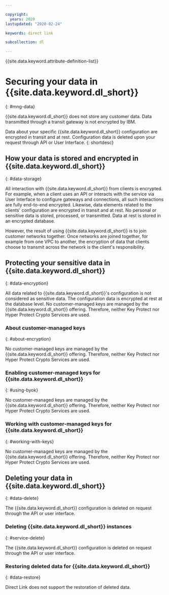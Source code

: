 ```yaml
---

copyright:
  years: 2020
lastupdated: "2020-02-24"

keywords: direct link

subcollection: dl

---
```


{{site.data.keyword.attribute-definition-list}}

# Securing your data in {{site.data.keyword.dl_short}}
{: #mng-data}

{{site.data.keyword.dl_short}} does not store any customer data. Data transmitted through a transit gateway is not encrypted by IBM.

Data about your specific {{site.data.keyword.dl_short}} configuration are encrypted in transit and at rest. Configuration data is deleted upon your request through API or User Interface.
{: shortdesc}

## How your data is stored and encrypted in {{site.data.keyword.dl_short}}
{: #data-storage}

All interaction with {{site.data.keyword.dl_short}} from clients is encrypted. For example, when a client uses an API or interacts with the service via User Interface to configure gateways and connections, all such interactions are fully end-to-end encrypted. Likewise, data elements related to the clients' configuration are encrypted in transit and at rest. No personal or sensitive data is stored, processed, or transmitted. Data at rest is stored in an encrypted database.

However, the result of using {{site.data.keyword.dl_short}} is to join customer networks together. Once networks are joined together, for example from one VPC to another, the encryption of data that clients choose to transmit across the network is the client's responsibility.

## Protecting your sensitive data in {{site.data.keyword.dl_short}}
{: #data-encryption}

All data related to {{site.data.keyword.dl_short}}'s configuration is not considered as sensitive data. The configuration data is encrypted at rest at the database level. No customer-managed keys are managed by the {{site.data.keyword.dl_short}} offering. Therefore, neither Key Protect nor Hyper Protect Crypto Services are used.

### About customer-managed keys
{: #about-encryption}

No customer-managed keys are managed by the {{site.data.keyword.dl_short}} offering. Therefore, neither Key Protect nor Hyper Protect Crypto Services are used.

### Enabling customer-managed keys for {{site.data.keyword.dl_short}}
{: #using-byok}

No customer-managed keys are managed by the {{site.data.keyword.dl_short}} offering. Therefore, neither Key Protect nor Hyper Protect Crypto Services are used.

### Working with customer-managed keys for {{site.data.keyword.dl_short}}
{: #working-with-keys}

No customer-managed keys are managed by the {{site.data.keyword.dl_short}} offering. Therefore, neither Key Protect nor Hyper Protect Crypto Services are used.

## Deleting your data in {{site.data.keyword.dl_short}}
{: #data-delete}

The {{site.data.keyword.dl_short}} configuration is deleted on request through the API or user interface.

### Deleting {{site.data.keyword.dl_short}} instances
{: #service-delete}

The {{site.data.keyword.dl_short}} configuration is deleted on request through the API or user interface.

### Restoring deleted data for {{site.data.keyword.dl_short}}
{: #data-restore}

Direct Link does not support the restoration of deleted data.
